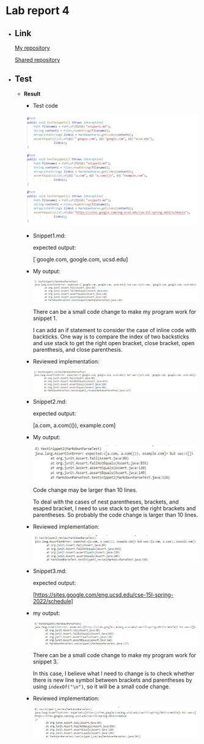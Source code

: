 # Lab report 4

* ## Link
    [My repository](https://github.com/FatCaToops/markdown-parser)

    [Shared repository](https://github.com/YoavGutmanUCSD/markdown-parser-2)

* ## Test
    * **Result**
        * Test code

        ![test code](lab4_testcode.png)

        * Snippet1.md:

            expected output:

            [`google.com, google.com, ucsd.edu]
            
        * My output:
    
            ![](lab_report4_snippet1_my.png)

            There can be a small code change to make my program work for snippet 1.
            
            I can add an if statement to consider the case of inline code with backticks. One way is to compare the index of two backsticks and use stack to get the right open bracket, close bracket, open parenthesis, and close parenthesis.

        * Reviewed implementation:

            ![](lab_report4_snippet1_review.png)

        * Snippet2.md:

            expected output:

            [a.com, a.com(()), example.com]

        * My output:
            
            ![](lab_report4_snippet2_my.png)

            Code change may be larger than 10 lines.

            To deal with the cases of nest parentheses, brackets, and esaped bracket, I need to use stack to get the right brackets and parentheses. So probably the code change is larger than 10 lines.

        * Reviewed implementation:

            ![](lab_report4_snippet2_review.png)

        * Snippet3.md:

            expected output:

            [https://sites.google.com/eng.ucsd.edu/cse-15l-spring-2022/schedule]

        * my output:
            
            ![](lab_report4_snippet3_my.png)

            There can be a small code change to make my program work for snippet 3.

            In this case, I believe what I need to change is to check whether there is new line symbol between brackets and parentheses by using `indexOf("\n")`, so it will be a small code change.
        
        * Reviewed implementation:

            ![](lab_report4_snippet3_review.png)
